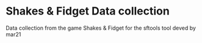 # Shakes & Fidget Data collection

Data collection from the game Shakes &amp; Fidget for the sftools tool deved by mar21
